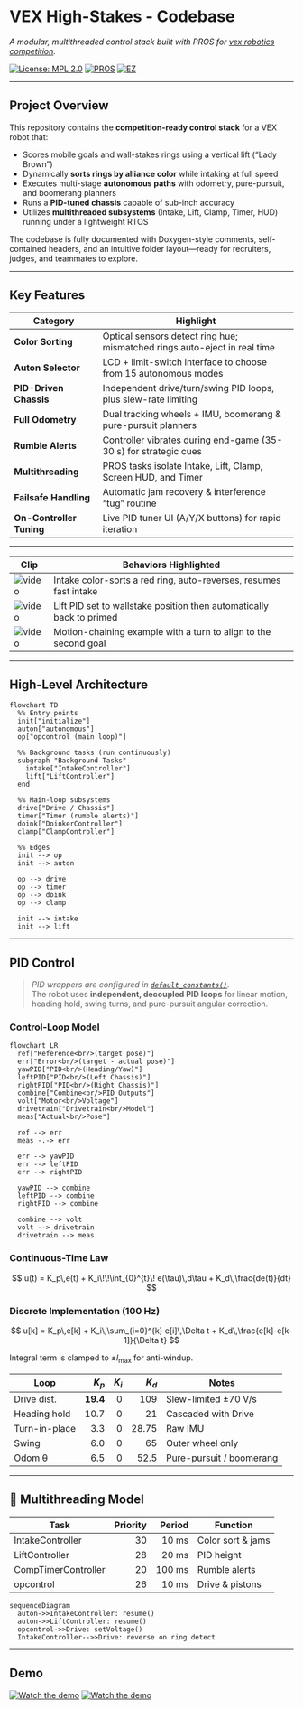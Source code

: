 # VEX High-Stakes - Codebase  
*A modular, multithreaded control stack built with PROS for [vex robotics competition](https://www.vexrobotics.com/v5/competition/vrc-current-game).*

[![License: MPL 2.0](https://img.shields.io/badge/License-MPL_2.0-brightgreen.svg)](#license)
[![PROS](https://img.shields.io/badge/built%20with-PROS-green)](https://pros.cs.purdue.edu) 
[![EZ](https://img.shields.io/badge/built%20with-EZ-pink)](https://ez-robotics.github.io/EZ-Template/) 


---

## Project Overview
This repository contains the **competition-ready control stack** for a VEX robot that:
* Scores mobile goals and wall-stakes rings using a vertical lift (“Lady Brown”)
* Dynamically **sorts rings by alliance color** while intaking at full speed
* Executes multi-stage **autonomous paths** with odometry, pure-pursuit, and boomerang planners
* Runs a **PID-tuned chassis** capable of sub-inch accuracy
* Utilizes **multithreaded subsystems** (Intake, Lift, Clamp, Timer, HUD) running under a lightweight RTOS

The codebase is fully documented with Doxygen-style comments, self-contained headers, and an intuitive folder layout—ready for recruiters, judges, and teammates to explore.

---

## Key Features
| Category | Highlight |
| -------- | --------- |
| **Color Sorting** | Optical sensors detect ring hue; mismatched rings auto-eject in real time |
| **Auton Selector** | LCD + limit-switch interface to choose from 15 autonomous modes |
| **PID-Driven Chassis** | Independent drive/turn/swing PID loops, plus slew-rate limiting |
| **Full Odometry** | Dual tracking wheels + IMU, boomerang & pure-pursuit planners |
| **Rumble Alerts** | Controller vibrates during end-game (35-30 s) for strategic cues |
| **Multithreading** | PROS tasks isolate Intake, Lift, Clamp, Screen HUD, and Timer |
| **Failsafe Handling** | Automatic jam recovery & interference “tug” routine |
| **On-Controller Tuning** | Live PID tuner UI (A/Y/X buttons) for rapid iteration |

---

| Clip | Behaviors Highlighted |
| ---- | --------------------- |
| ![video](https://media2.giphy.com/media/v1.Y2lkPTc5MGI3NjExZjd3MWpmdXFmamt6aHVjYmVodmQ0YWxjc212MGVqMmRhNWM4cHdtNiZlcD12MV9pbnRlcm5hbF9naWZfYnlfaWQmY3Q9Zw/FyDTYHlgJspXrp4pPK/giphy.gif)| Intake color-sorts a red ring, auto-reverses, resumes fast intake |
| ![video](https://media4.giphy.com/media/v1.Y2lkPTc5MGI3NjExbGNhZ3Y4dDJjdzRlODB5dXlibHgxZzRwZHVvcTMxZnhuZzJndDZsbSZlcD12MV9pbnRlcm5hbF9naWZfYnlfaWQmY3Q9Zw/wui6f6vC81RHwb5UNw/giphy.gif) | Lift PID set to wallstake position then automatically back to primed |
| ![video](https://media1.giphy.com/media/v1.Y2lkPTc5MGI3NjExbjhscnI4Mmx6OWg4bDZieXRkNG1nMXp1NWgzb3J3OHBkY2ZhYWg2aSZlcD12MV9pbnRlcm5hbF9naWZfYnlfaWQmY3Q9Zw/Txp8l8ikVyyxiTjOv7/giphy.gif) | Motion-chaining example with a turn to align to the second goal |

---

## High-Level Architecture
```mermaid
flowchart TD
  %% Entry points
  init["initialize"]
  auton["autonomous"]
  op["opcontrol (main loop)"]

  %% Background tasks (run continuously)
  subgraph "Background Tasks"
    intake["IntakeController"]
    lift["LiftController"]
  end

  %% Main-loop subsystems
  drive["Drive / Chassis"]
  timer["Timer (rumble alerts)"]
  doink["DoinkerController"]
  clamp["ClampController"]

  %% Edges
  init --> op
  init --> auton

  op --> drive
  op --> timer
  op --> doink
  op --> clamp

  init --> intake
  init --> lift
```

---

## PID Control
> *PID wrappers are configured in [`default_constants()`](src/autons.cpp).*  
> The robot uses **independent, decoupled PID loops** for linear motion, heading hold, swing turns, and pure-pursuit angular correction.

### Control-Loop Model
```mermaid
flowchart LR
  ref["Reference<br/>(target pose)"]
  err["Error<br/>(target - actual pose)"]
  yawPID["PID<br/>(Heading/Yaw)"]
  leftPID["PID<br/>(Left Chassis)"]
  rightPID["PID<br/>(Right Chassis)"]
  combine["Combine<br/>PID Outputs"]
  volt["Motor<br/>Voltage"]
  drivetrain["Drivetrain<br/>Model"]
  meas["Actual<br/>Pose"]

  ref --> err
  meas -.-> err

  err --> yawPID
  err --> leftPID
  err --> rightPID

  yawPID --> combine
  leftPID --> combine
  rightPID --> combine

  combine --> volt
  volt --> drivetrain
  drivetrain --> meas

```

### Continuous-Time Law

$$
u(t) = K_p\,e(t) + K_i\!\!\int_{0}^{t}\! e(\tau)\,d\tau + K_d\,\frac{de(t)}{dt}
$$



### Discrete Implementation (100 Hz)

$$
u[k] = K_p\,e[k] + K_i\,\sum_{i=0}^{k} e[i]\,\Delta t + K_d\,\frac{e[k]-e[k-1]}{\Delta t}
$$

Integral term is clamped to $\pm I_{\max}$ for anti-windup.

| Loop          |    $K_p$ | $K_i$ | $K_d$ | Notes                    |
| ------------- | -------: | ----: | ----: | ------------------------ |
| Drive dist.   | **19.4** |     0 |   109 | Slew-limited ±70 V/s     |
| Heading hold  |     10.7 |     0 |    21 | Cascaded with Drive      |
| Turn-in-place |      3.3 |     0 | 28.75 | Raw IMU                  |
| Swing         |      6.0 |     0 |    65 | Outer wheel only         |
| Odom θ        |      6.5 |     0 |  52.5 | Pure-pursuit / boomerang |

---


## 🧵 Multithreading Model

| Task                | Priority | Period | Function          |
| ------------------- | -------: | -----: | ----------------- |
| IntakeController    |       30 |  10 ms | Color sort & jams |
| LiftController      |       28 |  20 ms | PID height        |
| CompTimerController |       20 | 100 ms | Rumble alerts     |
| opcontrol           |       26 |  10 ms | Drive & pistons   |

```mermaid
sequenceDiagram
  auton->>IntakeController: resume()
  auton->>LiftController: resume()
  opcontrol->>Drive: setVoltage()
  IntakeController-->>Drive: reverse on ring detect
```

---

## Demo
[![Watch the demo](https://i.imgur.com/BuXhpiK.png)](https://youtu.be/5xkvFR0hDIs)
[![Watch the demo](https://i.imgur.com/1sCsBzb.png)](https://youtu.be/GQa3_nZoEAI)


